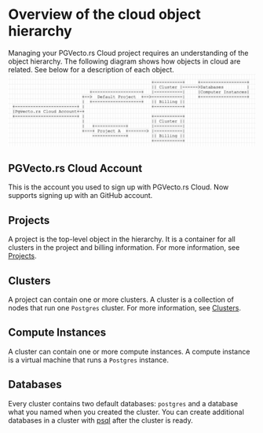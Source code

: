 # Overview of the cloud object hierarchy

Managing your PGVecto.rs Cloud project requires an understanding of the object hierarchy. The following diagram shows how objects in cloud are related. See below for a description of each object.
![](../images/cloud_object_hierarchy.png)

## PGVecto.rs Cloud Account

This is the account you used to sign up with PGVecto.rs Cloud. Now supports signing up with an GitHub account.

## Projects

A project is the top-level object in the hierarchy. It is a container for all clusters in the project and billing information. For more information, see [Projects](project.md).

## Clusters

A project can contain one or more clusters. A cluster is a collection of nodes that run one `Postgres` cluster. For more information, see [Clusters](cluster.md).

## Compute Instances

A cluster can contain one or more compute instances. A compute instance is a virtual machine that runs a `Postgres` instance.

## Databases

Every cluster contains two default databases: `postgres` and a database what you named when you created the cluster. You can create additional databases in a cluster with [psql](../connect/connect-with-psql.md) after the cluster is ready. 